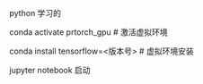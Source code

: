 python 学习的


conda activate prtorch_gpu  # 激活虚拟环境

conda install tensorflow=<版本号>    # 虚拟环境安装



jupyter notebook  启动


